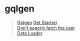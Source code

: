 # gqlgen 

> [Gplgen](https://gqlgen.com/)
> [Get Started](https://gqlgen.com/getting-started/)     
> [Don't eagerly fetch the user](https://gqlgen.com/getting-started/#dont-eagerly-fetch-the-user)       
> [Data Loader](https://gqlgen.com/reference/dataloaders/)   